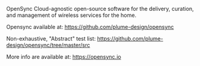 OpenSync
Cloud-agnostic open-source software for the delivery, curation, and management of wireless services for the home.

Opensync available at: https://github.com/plume-design/opensync

Non-exhaustive, "Abstract" test list:  https://github.com/plume-design/opensync/tree/master/src

More info are available at: https://opensync.io

